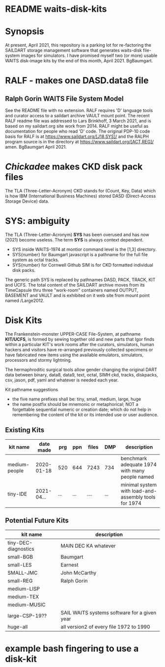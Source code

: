 # README waits-disk-kits

# Synopsis

At present, April 2021, this repository is a parking lot for re-factoring
the SAILDART storage management software that generates waits-disk file-system images for simulators.
I have promised myself two (or more) usable WAITS disk-image kits by the end of this month, April 2021.
BgBaumgart.

<!-- # Shortcuts -->

# RALF - makes one DASD.data8 file
## Ralph Gorin WAITS File System Model

See the README file with no extension.
RALF requires 'D' language tools and curator access to a saildart archive VAULT mount point.
The recent RALF readme file was addressed to Lars Brinkhoff, 3 March 2021,
and is based on my saildart.org site work from 2014.
RALF might be useful as documentation for people who read 'D' code.
The original PDP-10 code basis for RALF
is at https://www.saildart.org/[J18,SYS]/
and the RALPH program source is in the directory at https://www.saildart.org/[ACT,REG]/ amen. BgBaumgart April 2021.

<!--
  The drill is like this :
        make
        make go
        make tracks
        make clean

## Source files

        main.d          # ralfs build disk images, from /data8/sn/###### files.
          word.d        # PDP10 word
          track.d       # SAT and RIB of Stanford File System
        makefile  
        fetch.sql       # example fetch from DATA base
        SYS.csv         # example list of SAIL files to fetch from data8/sn/######

# Output path names

# Tracks - the term for the SAIL-WAITS notion of disk block
-->

# _Chickadee_ makes CKD disk pack files

The TLA (Three-Letter-Acronym) CKD stands for (Count, Key, Data) which is how
IBM (International Business Machines) stored DASD (Direct-Access Storage Device) data.

# SYS: ambiguity

The TLA (Three-Letter-Acronym) **SYS** has been overused and has now (2021) become useless.
The term **SYS** is always context dependent.

* SYS inside WAITS-1974 at montior command level is the [1,3] directory.
* SYS{number} for Baumgart javascript is a pathname for the full file system as octal tracks.
* SYS{number} for Cornwell Github SIM is for CKD formatted individual disk packs.

The generic path SYS is replaced by pathnames DASD, PACK, TRACK, KIT and UCFS.
The total content of the SAILDART archive moves from its TimeCapsule
thru three "work-room" containers named OUTPUT, BASEMENT and VAULT
and is exhibited on it web site from mount point named /Large2012.

# Disk Kits

The Frankenstein-monster UPPER-CASE File-System, at pathname **KIT/UCFS**,
is formed by sewing together old and new parts that Igor finds within a particular KIT's work rooms
after the curators, simulators, human hackers and visitors have re-arranged previously collected
specimens or have fabricated new items using the available emulators, simulators, processors
and stormy lightning.

The hermaphroditic surgical tools allow gender changing the original DART data between
binary, data8, data9, text, octal, SIMH ckd, tracks, diskpacks, csv, jason, pdf, yaml
and whatever is needed each year.

Kit pathname suggestions
* the five name prefixes shall be: tiny, small, medium, large, huge
* the name postfix should be mnemonic or metaphorical;
  NOT a forgettable sequential numeric or creation date;
  which do not help in remembering the content of the kit or its intended use or user audience.

## Existing Kits

kit name      | date made  |  prg |  ppn | files |  DMP | description
------------- | ---------- | ---- | ---- | ----- | -----|-----------------------------------------------------
medium-people | 2020-01-18 |  520 |  644 |  7243 |  734 | benchmark adequate 1974 with many people named
tiny-IDE      | 2021-04... |  ... |  ... |  .... |  ... | minimal system with load-and-assembly tools for 1974

## Potential Future Kits

kit name             | description
-------------------- | --------------------------------------------------
tiny-DEC-diagnostics | MAIN DEC KA whatever
small-BGB            | Baumgart
small-LES            | Earnest
SMALL-JMC            | John McCarthy
small-REG            | Ralph Gorin
medium-LISP          |
medium-TEX           |
medium-MUSIC         |
large-CSP-19??       | SAIL WAITS systems software for a given year
huge-all             | all version2 of every file 1972 to 1990

# example bash fingering to use a disk-kit
